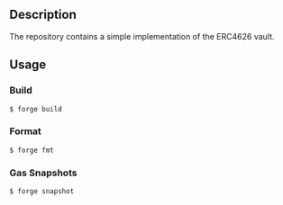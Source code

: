 ## Description

The repository contains a simple implementation of the ERC4626 vault.

## Usage

### Build

```shell
$ forge build
```

### Format

```shell
$ forge fmt
```

### Gas Snapshots

```shell
$ forge snapshot
```

